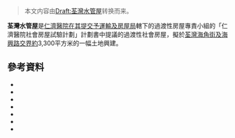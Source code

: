 > 本文内容由[Draft:荃灣水管屋](https://zh.wikipedia.org/wiki/Draft:荃灣水管屋)转换而来。


**荃灣水管屋**是[仁濟醫院在其提交予](https://zh.wikipedia.org/wiki/仁濟醫院_\(香港\) "wikilink")[運輸及房屋局](../Page/運輸及房屋局.md "wikilink")轄下的過渡性房屋專責小組的「仁濟醫院社會房屋試驗計劃」計劃書中提議的過渡性社會房屋，擬於[荃灣](../Page/荃灣.md "wikilink")[海角街及](https://zh.wikipedia.org/wiki/海角街 "wikilink")[海興路交界約](https://zh.wikipedia.org/wiki/海興路 "wikilink")3,300平方米的一幅土地興建。

## 參考資料

  -
  -
  -
  -
  -
  -
  -
